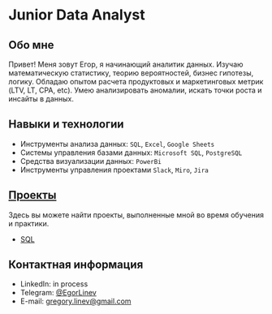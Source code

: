 # Junior Data Analyst

## Обо мне 

Привет! Меня зовут Егор, я начинающий аналитик данных. 
Изучаю математическую статистику, теорию вероятностей, бизнес гипотезы, логику. 
Обладаю опытом расчета продуктовых и маркетинговых метрик (LTV, LT, CPA, etc). 
Умею анализировать аномалии, искать точки роста и инсайты в данных.
<br>


## Навыки и технологии
- Инструменты анализа данных: ``SQL``, ``Excel``, ``Google Sheets``
- Системы управления базами данных: ``Microsoft SQL``, ``PostgreSQL``
- Средства визуализации данных: ``PowerBi``
- Инструменты управления проектами ``Slack``, ``Miro``, ``Jira``
  
## [Проекты](https://github.com/EgorLinev/StudyProjects)
Здесь вы можете найти проекты, выполненные мной во время обучения и практики.
<br>
- [SQL](https://github.com/EgorLinev/StudyProjects/tree/main/SQL)
   


 
## Контактная информация
- LinkedIn:  in process
- Telegram: [@EgorLinev](https://t.me/EgorLinev)
- E-mail: gregory.linev@gmail.com

